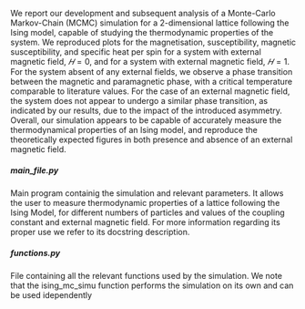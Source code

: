 We report our development and subsequent analysis of a Monte-Carlo Markov-Chain (MCMC) simulation for a 2-dimensional
lattice following the Ising model, capable of studying the thermodynamic properties of the system. We reproduced plots for the
magnetisation, susceptibility, magnetic susceptibility, and specific heat per spin for a system with external magnetic field, $𝐻 = 0$,
and for a system with external magnetic field, $𝐻 = 1$. For the system absent of any external fields, we observe a phase transition
between the magnetic and paramagnetic phase, with a critical temperature comparable to literature values. For the case of an
external magnetic field, the system does not appear to undergo a similar phase transition, as indicated by our results, due to the
impact of the introduced asymmetry. Overall, our simulation appears to be capable of accurately measure the thermodynamical
properties of an Ising model, and reproduce the theoretically expected figures in both presence and absence of an external
magnetic field.



##### main_file.py	
Main program containig the simulation and relevant parameters. It allows the user to measure
thermodynamic properties of a lattice following the Ising Model, for different numbers of
particles and values of the coupling constant and external magnetic field. For more information regarding
its proper use we refer to its docstring description.
              
              
##### functions.py	

File containing all the relevant functions used by the simulation. We note that the
ising_mc_simu function performs the simulation on its own and can be used idependently
